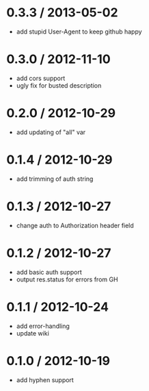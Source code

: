 
0.3.3 / 2013-05-02 
==================

  * add stupid User-Agent to keep github happy

0.3.0 / 2012-11-10 
==================

  * add cors support
  * ugly fix for busted description

0.2.0 / 2012-10-29 
==================

  * add updating of "all" var

0.1.4 / 2012-10-29 
==================

  * add trimming of auth string

0.1.3 / 2012-10-27 
==================

  * change auth to Authorization header field

0.1.2 / 2012-10-27 
==================

  * add basic auth support
  * output res.status for errors from GH

0.1.1 / 2012-10-24 
==================

  * add error-handling
  * update wiki

0.1.0 / 2012-10-19 
==================

  * add hyphen support
